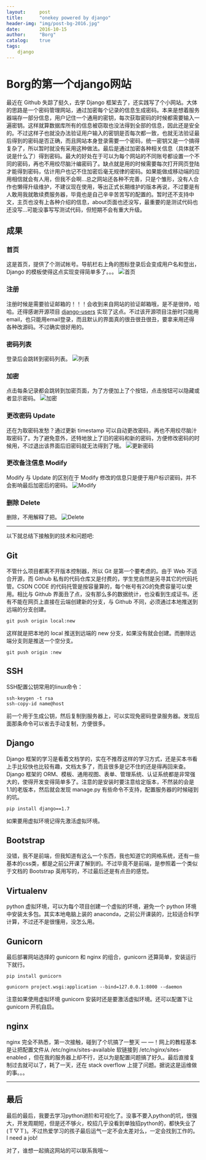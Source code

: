 ```yaml
---
layout: 	post
title:		"onekey powered by django"
header-img:	"img/post-bg-2016.jpg"
date:		2016-10-15
author: 	"Borg"
catalog:	true
tags:
    django
---
```

# Borg的第一个django网站
最近在 Github 失踪了挺久，去学 Django 框架去了，还实践写了个小网站。大体的思路是一个密码管理网站，通过加密每个记录的信息生成密码。本来是想着服务器端存一部分信息，用户记住一个通用的密钥，每次获取密码的时候都需要输入一遍密钥。这样就算数据库所有的信息被窃取也没法得到全部的信息，因此还是安全的。不过这样子也就没办法验证用户输入的密钥是否每次都一致，也就无法验证最后得到的密码是否正确，而且网站本身登录需要一个密码，统一密钥又是一个搞得复杂了，所以暂时就没有采用这种做法。最后是通过加密各种相关信息（具体就不说是什么了）得到密码。最大的好处在于可以为每个网站的不同账号都设置一个不同的密码，再也不用绞尽脑汁编密码了。缺点就是用的时候需要每次打开网页登陆才能得到密码，估计用户也记不住加密后毫无规律的密码。如果能做成移动端的应用相信就会有人用，但我不会啊…总之网站还各种不完善，只是个雏形，没有人合作也懒得升级维护，不建议现在使用，等出正式长期维护的版本再说，不过要是有人敢用我就敢续费服务器，毕竟也是自己辛辛苦苦写的配置的。暂时还不支持中文，主页也没有上各种介绍的信息，about页面也还没写，最重要的是测试代码也还没写…可能没事写写测试代码，但短期不会有重大升级。

## 成果

### 首页
这是首页，提供了个测试帐号。导航栏右上角的图标登录后会变成用户名和登出，Django 的模板使得这点实现变得简单多了。。。
![首页](http://bigborg.top/static/blog/img/onekey1.png)

### 注册
注册时候是需要验证邮箱的！！！会收到来自网站的验证邮箱哦，是不是很帅，哈哈。还得感谢开源项目 [django-users](https://github.com/mishbahr/django-users2) 实现了这点。不过该开源项目注册时只能用email，也只能用email登录，而且默认的界面真的很丑很丑很丑，要拿来用还得各种改源码。不过确实很好用的。

### 密码列表
登录后会跳转到密码列表。
![列表](http://bigborg.top/static/blog/img/onekey2.png)

### 加密
点击每条记录都会跳转到加密页面，为了方便加上了个按钮，点击按钮可以隐藏或者显示密码。
![加密](http://bigborg.top/static/blog/img/onekey3.png)

### 更改密码 Update
还在为取密码发愁？通过更新 timestamp 可以自动更改密码，再也不用绞尽脑汁取密码了。为了避免意外，还特地放上了旧的密码和新的密码，方便修改密码的时候用，不过退出该界面后旧密码就无法得到了哦。
![更新密码](http://bigborg.top/static/blog/img/onekey4.png)

### 更改备注信息 Modify
Modify 与 Update 的区别在于 Modify 修改的信息只是便于用户标识密码，并不会影响最后加密后的密码。
![Modify](http://bigborg.top/static/blog/img/onekey5.png)

### 删除 Delete
删除，不用解释了把。
![Delete](http://bigborg.top/static/blog/img/onekey6.png)

---
以下就总结下接触到的技术和问题吧:

## Git
不管什么项目都离不开版本控制器，所以 Git 是第一个要考虑的。由于 Web 不适合开源，而 Github 私有的代码仓库又是付费的，学生党自然是另寻其它的代码托管。CSDN CODE 的代码托管是按容量算的，每个帐号有2G的免费容量可以使用。相比与 Github 界面丑了点，没有那么多的数据统计，也没看到生成证书。还有不能在网页上直接在云端创建新的分支，与 Github 不同，必须通过本地推送到远端的分支创建。

```git
git push origin local:new
```
这样就是把本地的 local 推送到远端的 new 分支，如果没有就会创建。而删除远端分支则是推送一个空分支。

```git
git push origin :new
```

## SSH
SSH配置公钥常用的linux命令：

```git
ssh-keygen -t rsa
ssh-copy-id name@host
```
前一个用于生成公钥，然后复制到服务器上，可以实现免密码登录服务器。发现后面那条命令可以省去手动复制，方便很多。

## Django
Django 框架的学习是看着文档学的，实在不推荐这样的学习方式，还是买本书看上手比较快也比较有趣，文档太多了，而且很多是记不住的还是得再回来查。Django 框架的 ORM、模板、通用视图、表单、管理系统、认证系统都是非常强大的，使得开发变得简单多了。注意的是安装时要注意给定版本，不然装的会是1.1的老版本，然后就会发现 manage.py 有些命令不支持，配置服务器的时候碰到的坑。

```git
pip install django==1.7
```
如果要用虚拟环境记得先激活虚拟环境。

## Bootstrap
没错，我不是前端，但我知道有这么一个东西，我也知道它的网格系统，还有一些基本的css类，都是之前公开课了解到的。不过毕竟不是前端，是参照着一个类似于文档的 Bootstrap 英用写的，不过最后还是有点丑的感觉。

## Virtualenv
python 虚拟环境，可以为每个项目创建一个虚拟的环境，避免一个 python 环境中安装太多包。其实本地电脑上装的 anaconda，之前公开课装的，比较适合科学计算，不过还不是很懂用，没怎么用。

## Gunicorn
最后部署网站选择的 gunicorn 和 nginx 的组合，gunicorn 还算简单，安装运行下就行。

```shell
pip install gunicorn

gunicorn project.wsgi:application --bind=127.0.0.1:8000 --daemon
```
注意如果使用虚拟环境 gunicorn 安装时还是要激活虚拟环境。还可以配置下让 gunicorn 开机自启。

## nginx
nginx 完全不熟悉，第一次接触，碰到了个坑搞了一整天 — —！网上的教程基本是让把配置文件从 /etc/nginx/sites-available 软链接到 /etc/nginx/sites-enabled ，但在我的服务器上却不行，还以为是配置问题搞了好久。最后直接复制过去就可以了，耗了一天，还在 stack overflow 上提了问题。据说这是运维做的事。。。


---

## 最后
最后的最后，我要去学习python进阶和可视化了。没事不要入python的坑，很强大，开发周期短，但是还不够火，校招几乎没看到单独招python的，都快失业了(Ｔ▽Ｔ)。不过热爱学习的孩子最后运气一定不会太差对么，一定会找到工作的。I need a job!

对了，谁想一起搞这网站的可以联系我哦～

